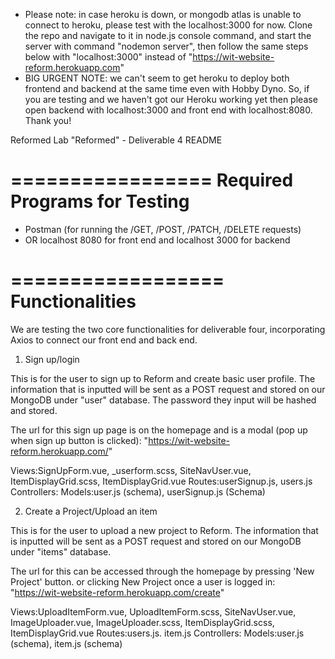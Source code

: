 - Please note: in case heroku is down, or mongodb atlas is unable to connect to heroku, please test with the localhost:3000 for now. Clone the repo and navigate to it in node.js console command, and start the server with command "nodemon server", then follow the same steps below with "localhost:3000" instead of "https://wit-website-reform.herokuapp.com"
- BIG URGENT NOTE: we can't seem to get heroku to deploy both frontend and backend at the same time even with Hobby Dyno. So, if you are testing and we haven't got our Heroku working yet then please open backend with localhost:3000 and front end with localhost:8080. Thank you!

Reformed Lab "Reformed" - Deliverable 4 README


=================
Required Programs for Testing
=================

- Postman (for running the /GET, /POST, /PATCH, /DELETE requests)
- OR localhost 8080 for front end and localhost 3000 for backend


==================
Functionalities
==================
We are testing the two core functionalities for deliverable four, incorporating Axios to connect our front end and back end.

1. Sign up/login

This is for the user to sign up to Reform and create basic user profile. The information that is inputted will be sent as a POST request and stored on our MongoDB under "user" database. The password they input will be hashed and stored.

The url for this sign up page is on the homepage and is a modal (pop up when sign up button is clicked): "https://wit-website-reform.herokuapp.com/"

Views:SignUpForm.vue, _userform.scss, SiteNavUser.vue, ItemDisplayGrid.scss, ItemDisplayGrid.vue
Routes:userSignup.js, users.js
Controllers:
Models:user.js (schema), userSignup.js (Schema)

2. Create a Project/Upload an item

This is for the user to upload a new project to Reform. The information that is inputted will be sent as a POST request and stored on our MongoDB under "items" database. 

The url for this can be accessed through the homepage by pressing 'New Project' button. or clicking New Project once a user is logged in: "https://wit-website-reform.herokuapp.com/create"

Views:UploadItemForm.vue, UploadItemForm.scss, SiteNavUser.vue, ImageUploader.vue, ImageUploader.scss, ItemDisplayGrid.scss, ItemDisplayGrid.vue
Routes:users.js. item.js
Controllers:
Models:user.js (schema), item.js (schema)

